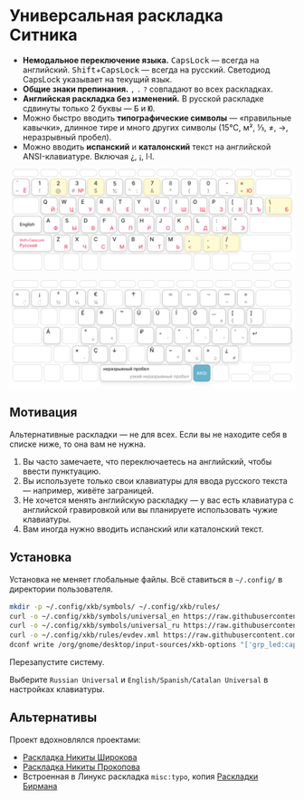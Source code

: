 # Универсальная раскладка Ситника

* **Немодальное переключение языка.** <kbd>CapsLock</kbd> — всегда
  на английский. <kbd>Shift</kbd>+<kbd>CapsLock</kbd> — всегда на русский.
  Светодиод CapsLock указывает на текущий язык.
* **Общие знаки препинания.** `,` `.` `?` совпадают во всех раскладках.
* **Английская раскладка без изменений.** В русской раскладке сдвинуты только 2
  буквы — <kbd>Б</kbd> и <kbd>Ю</kbd>.
* Можно быстро вводить **типографические символы** — «правильные кавычки»,
  длинное тире и много других символы (15°C, м², ⅓, ≠, →, неразрывный пробел).
* Можно вводить **испанский** и **каталонский** текст на английской
  ANSI-клавиатуре. Включая ¿, ¡, l·l.

<img src="./layout.png"
     alt="Универсальная раскладка Ситника. Буквы.">

<img src="./layout-special.png"
     alt="Универсальная раскладка Ситника. Специальные символы.">


## Мотивация

Альтернативные раскладки — не для всех. Если вы не находите себя в списке ниже,
то она вам не нужна.

1. Вы часто замечаете, что переключаетесь на английский,
   чтобы ввести пунктуацию.
2. Вы используете только свои клавиатуры для ввода русского текста —
   например, живёте заграницей.
3. Не хочется менять английскую раскладку — у вас есть клавиатура с английской
   гравировкой или вы планируете использовать чужие клавиатуры.
4. Вам иногда нужно вводить испанский или каталонский текст.


## Установка

Установка не меняет глобальные файлы. Всё ставиться в `~/.config/` в директории
пользователя.

```sh
mkdir -p ~/.config/xkb/symbols/ ~/.config/xkb/rules/
curl -o ~/.config/xkb/symbols/universal_en https://raw.githubusercontent.com/ai/universal-layout/main/universal_en.xkb
curl -o ~/.config/xkb/symbols/universal_ru https://raw.githubusercontent.com/ai/universal-layout/main/universal_ru.xkb
curl -o ~/.config/xkb/rules/evdev.xml https://raw.githubusercontent.com/ai/universal-layout/main/evdev.xml
dconf write /org/gnome/desktop/input-sources/xkb-options "['grp_led:caps', 'lv3:ralt_switch', 'grp:shift_caps_switch']"
```

Перезапустите систему.

Выберите `Russian Universal` и `English/Spanish/Catalan Universal`
в настройках клавиатуры.


## Альтернативы

Проект вдохновлялся проектами:

* [Раскладка Никиты Широкова](https://github.com/braindefender/universal-layout)
* [Раскладка Никиты Прокопова](https://github.com/tonsky/Universal-Layout)
* Встроенная в Линукс раскладка `misc:typo`, копия
  [Раскладки Бирмана](https://ilyabirman.ru/typography-layout/)
